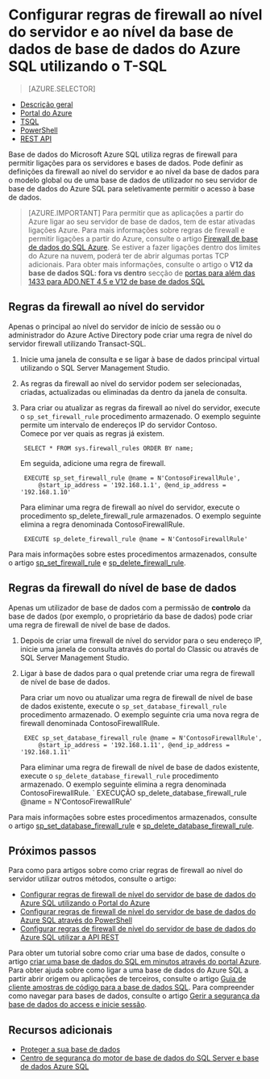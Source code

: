 <properties
    pageTitle="Azure base de dados SQL server e nível de base de dados as regras de firewall utilizando o T-SQL | Microsoft Azure"
    description="Saiba como configurar a firewall para endereços IP que acedem a bases de dados Azure SQL."
    services="sql-database"
    documentationCenter=""
    authors="BYHAM"
    manager="jhubbard"
    editor=""/>


<tags
    ms.service="sql-database"
    ms.workload="data-management"
    ms.tgt_pltfrm="na"
    ms.devlang="dotnet"
    ms.topic="article" 
    ms.date="08/30/2016"
    ms.author="rickbyh"/>


# <a name="configure-azure-sql-database-server-level-and-database-level-firewall-rules-using-t-sql"></a>Configurar regras de firewall ao nível do servidor e ao nível da base de dados de base de dados do Azure SQL utilizando o T-SQL


> [AZURE.SELECTOR]
- [Descrição geral](sql-database-firewall-configure.md)
- [Portal do Azure](sql-database-configure-firewall-settings.md)
- [TSQL](sql-database-configure-firewall-settings-tsql.md)
- [PowerShell](sql-database-configure-firewall-settings-powershell.md)
- [REST API](sql-database-configure-firewall-settings-rest.md)


Base de dados do Microsoft Azure SQL utiliza regras de firewall para permitir ligações para os servidores e bases de dados. Pode definir as definições da firewall ao nível do servidor e ao nível da base de dados para o modelo global ou de uma base de dados de utilizador no seu servidor de base de dados do Azure SQL para seletivamente permitir o acesso à base de dados.

> [AZURE.IMPORTANT] Para permitir que as aplicações a partir do Azure ligar ao seu servidor de base de dados, tem de estar ativadas ligações Azure. Para mais informações sobre regras de firewall e permitir ligações a partir do Azure, consulte o artigo [Firewall de base de dados do SQL Azure](sql-database-firewall-configure.md). Se estiver a fazer ligações dentro dos limites do Azure na nuvem, poderá ter de abrir algumas portas TCP adicionais. Para obter mais informações, consulte o artigo o **V12 da base de dados SQL: fora vs dentro** secção de [portas para além das 1433 para ADO.NET 4,5 e V12 de base de dados SQL](sql-database-develop-direct-route-ports-adonet-v12.md)


## <a name="server-level-firewall-rules"></a>Regras da firewall ao nível do servidor

Apenas o principal ao nível do servidor de início de sessão ou o administrador do Azure Active Directory pode criar uma regra de nível do servidor firewall utilizando Transact-SQL.

1. Inicie uma janela de consulta e se ligar à base de dados principal virtual utilizando o SQL Server Management Studio.
2. As regras da firewall ao nível do servidor podem ser selecionadas, criadas, actualizadas ou eliminadas da dentro da janela de consulta.
3. Para criar ou atualizar as regras da firewall ao nível do servidor, execute o `sp_set_firewall_rule` procedimento armazenado. O exemplo seguinte permite um intervalo de endereços IP do servidor Contoso.<br/>Comece por ver quais as regras já existem.

        SELECT * FROM sys.firewall_rules ORDER BY name;

    Em seguida, adicione uma regra de firewall.

        EXECUTE sp_set_firewall_rule @name = N'ContosoFirewallRule',
            @start_ip_address = '192.168.1.1', @end_ip_address = '192.168.1.10'

    Para eliminar uma regra de firewall ao nível do servidor, execute o procedimento sp_delete_firewall_rule armazenados. O exemplo seguinte elimina a regra denominada ContosoFirewallRule.
 
        EXECUTE sp_delete_firewall_rule @name = N'ContosoFirewallRule'
 
 Para mais informações sobre estes procedimentos armazenados, consulte o artigo [sp_set_firewall_rule](https://msdn.microsoft.com/library/dn270017.aspx) e [sp_delete_firewall_rule](https://msdn.microsoft.com/library/dn270024.aspx).

## <a name="database-level-firewall-rules"></a>Regras da firewall do nível de base de dados

Apenas um utilizador de base de dados com a permissão de **controlo** da base de dados (por exemplo, o proprietário da base de dados) pode criar uma regra de firewall de nível de base de dados.

1. Depois de criar uma firewall de nível do servidor para o seu endereço IP, inicie uma janela de consulta através do portal do Classic ou através de SQL Server Management Studio.
2. Ligar à base de dados para o qual pretende criar uma regra de firewall de nível de base de dados.

    Para criar um novo ou atualizar uma regra de firewall de nível de base de dados existente, execute o `sp_set_database_firewall_rule` procedimento armazenado. O exemplo seguinte cria uma nova regra de firewall denominada ContosoFirewallRule.
 
        EXEC sp_set_database_firewall_rule @name = N'ContosoFirewallRule', 
            @start_ip_address = '192.168.1.11', @end_ip_address = '192.168.1.11'
 
    Para eliminar uma regra de firewall de nível de base de dados existente, execute o `sp_delete_database_firewall_rule` procedimento armazenado. O exemplo seguinte elimina a regra denominada ContosoFirewallRule.
`
   EXECUÇÃO sp_delete_database_firewall_rule @name = N'ContosoFirewallRule'

Para mais informações sobre estes procedimentos armazenados, consulte o artigo [sp_set_database_firewall_rule](https://msdn.microsoft.com/library/dn270010.aspx) e [sp_delete_database_firewall_rule](https://msdn.microsoft.com/library/dn270030.aspx).

## <a name="next-steps"></a>Próximos passos

Para como para artigos sobre como criar regras de firewall ao nível do servidor utilizar outros métodos, consulte o artigo: 

- [Configurar regras de firewall de nível do servidor de base de dados do Azure SQL utilizando o Portal do Azure](sql-database-configure-firewall-settings.md)
- [Configurar regras de firewall de nível do servidor de base de dados do Azure SQL através do PowerShell](sql-database-configure-firewall-settings-powershell.md)
- [Configurar regras de firewall de nível do servidor de base de dados do Azure SQL utilizar a API REST](sql-database-configure-firewall-settings-rest.md)

Para obter um tutorial sobre como criar uma base de dados, consulte o artigo [criar uma base de dados do SQL em minutos através do portal Azure](sql-database-get-started.md).
Para obter ajuda sobre como ligar a uma base de dados do Azure SQL a partir abrir origem ou aplicações de terceiros, consulte o artigo [Guia de cliente amostras de código para a base de dados SQL](https://msdn.microsoft.com/library/azure/ee336282.aspx).
Para compreender como navegar para bases de dados, consulte o artigo [Gerir a segurança da base de dados do access e inicie sessão](https://msdn.microsoft.com/library/azure/ee336235.aspx).


## <a name="additional-resources"></a>Recursos adicionais

- [Proteger a sua base de dados](sql-database-security.md)
- [Centro de segurança do motor de base de dados do SQL Server e base de dados Azure SQL](https://msdn.microsoft.com/library/bb510589)
